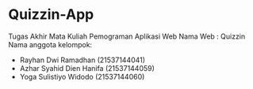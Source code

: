 # Quizzin-App
Tugas Akhir Mata Kuliah Pemograman Aplikasi Web
Nama Web : Quizzin
Nama anggota kelompok:
- Rayhan Dwi Ramadhan (21537144041)
- Azhar Syahid Dien Hanifa (21537144059)
- Yoga Sulistiyo Widodo (21537144060)

